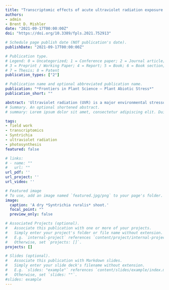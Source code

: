 ```yaml
---
title: "Transcriptomic effects of acute ultraviolet radiation exposure on two 𝙎𝙮𝙣𝙩𝙧𝙞𝙘𝙝𝙞𝙖 mosses"
authors:
- admin
- Brent D. Mishler
date: "2021-09-17T00:00:00Z"
doi: "https://doi.org/10.3389/fpls.2021.752913"

# Schedule page publish date (NOT publication's date).
publishDate: "2021-09-17T00:00:00Z"

# Publication type.
# Legend: 0 = Uncategorized; 1 = Conference paper; 2 = Journal article;
# 3 = Preprint / Working Paper; 4 = Report; 5 = Book; 6 = Book section;
# 7 = Thesis; 8 = Patent
publication_types: ["2"]

# Publication name and optional abbreviated publication name.
publication: "*Frontiers in Plant Science – Plant Abiotic Stress*"
publication_short: ""

abstract: 'Ultraviolet radiation (UVR) is a major environmental stressor for terrestrial plants. Here we investigated genetic responses to acute broadband UVR exposure inthe highly desiccation-tolerant mosses *Syntrichia caninervis* and *Syntrichia ruralis*, using a comparative transcriptomics approach. We explored whether UVR protectionis physiologically plastic and induced by UVR exposure, addressing the followingquestions: (1) What is the timeline of changes in the transcriptome with acute UVR exposure in these two species? (2) What genes are involved in the UVR response? and (3) How do the two species differ in their transcriptomic response to UVR? Therewere remarkable differences between the two species after 10 and 30 min of UVR exposure, including no overlap in significantly differentially abundant transcripts (DATs) after 10 min of UVR exposure and more than twice as many DATs for *S. caninervis* as there were for *S. ruralis*. Photosynthesis-related transcripts were involved in theresponse of *S. ruralis* to UVR, while membrane-related transcripts were indicated in theresponse of *S. caninervis*. In both species, transcripts involved in oxidative stress and those important for desiccation tolerance (such as late embryogenesis abundant genes and early light-inducible protein genes) were involved in response to UVR, suggesting possible roles in UVR tolerance and cross-talk with desiccation tolerance in these species. The results of this study suggest potential UVR-induced responses that mayhave roles outside of UVR tolerance, and that the response to UVR is different in thesetwo species, perhaps a reflection of adaptation to different environmental conditions.'
# Summary. An optional shortened abstract.
# summary: Lorem ipsum dolor sit amet, consectetur adipiscing elit. Duis posuere tellus ac convallis placerat. Proin tincidunt magna sed ex sollicitudin condimentum.

tags:
- field work
- transcriptomics
- Syntrichia
- ultraviolet radiation
- photosynthesis
featured: false

# links:
# - name: ""
#   url: ""
url_pdf: ''
url_project: ''
url_video: ''

# Featured image
# To use, add an image named `featured.jpg/png` to your page's folder. 
image:
  caption: 'A dry *Syntrichia ruralis* shoot.'
  focal_point: ""
  preview_only: false

# Associated Projects (optional).
#   Associate this publication with one or more of your projects.
#   Simply enter your project's folder or file name without extension.
#   E.g. `internal-project` references `content/project/internal-project/index.md`.
#   Otherwise, set `projects: []`.
projects: []

# Slides (optional).
#   Associate this publication with Markdown slides.
#   Simply enter your slide deck's filename without extension.
#   E.g. `slides: "example"` references `content/slides/example/index.md`.
#   Otherwise, set `slides: ""`.
#slides: example
---
```


